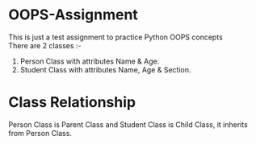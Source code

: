 # OOPS-Assignment
This is just a test assignment to practice Python OOPS concepts <br/>
There are 2 classes :- <br/>
1) Person Class with attributes Name & Age. <br/>
2) Student Class with attributes Name, Age & Section. <br/>
# Class Relationship
Person Class is Parent Class and Student Class is Child Class, it inherits from Person Class. <br/>
